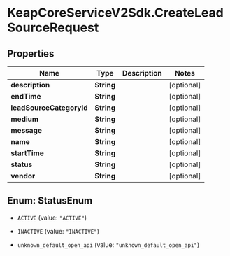 # KeapCoreServiceV2Sdk.CreateLeadSourceRequest

## Properties

Name | Type | Description | Notes
------------ | ------------- | ------------- | -------------
**description** | **String** |  | [optional] 
**endTime** | **String** |  | [optional] 
**leadSourceCategoryId** | **String** |  | [optional] 
**medium** | **String** |  | [optional] 
**message** | **String** |  | [optional] 
**name** | **String** |  | [optional] 
**startTime** | **String** |  | [optional] 
**status** | **String** |  | [optional] 
**vendor** | **String** |  | [optional] 



## Enum: StatusEnum


* `ACTIVE` (value: `"ACTIVE"`)

* `INACTIVE` (value: `"INACTIVE"`)

* `unknown_default_open_api` (value: `"unknown_default_open_api"`)




